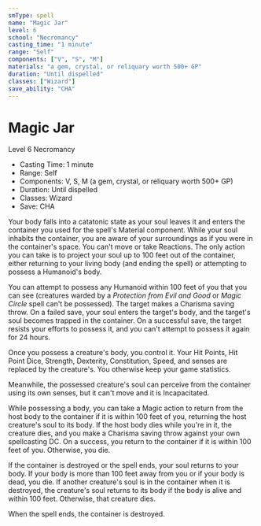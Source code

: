 ```yaml
---
smType: spell
name: "Magic Jar"
level: 6
school: "Necromancy"
casting_time: "1 minute"
range: "Self"
components: ["V", "S", "M"]
materials: "a gem, crystal, or reliquary worth 500+ GP"
duration: "Until dispelled"
classes: ["Wizard"]
save_ability: "CHA"
---
```


# Magic Jar
Level 6 Necromancy

- Casting Time: 1 minute
- Range: Self
- Components: V, S, M (a gem, crystal, or reliquary worth 500+ GP)
- Duration: Until dispelled
- Classes: Wizard
- Save: CHA

Your body falls into a catatonic state as your soul leaves it and enters the container you used for the spell's Material component. While your soul inhabits the container, you are aware of your surroundings as if you were in the container's space. You can't move or take Reactions. The only action you can take is to project your soul up to 100 feet out of the container, either returning to your living body (and ending the spell) or attempting to possess a Humanoid's body.

You can attempt to possess any Humanoid within 100 feet of you that you can see (creatures warded by a *Protection from Evil and Good* or *Magic Circle* spell can't be possessed). The target makes a Charisma saving throw. On a failed save, your soul enters the target's body, and the target's soul becomes trapped in the container. On a successful save, the target resists your efforts to possess it, and you can't attempt to possess it again for 24 hours.

Once you possess a creature's body, you control it. Your Hit Points, Hit Point Dice, Strength, Dexterity, Constitution, Speed, and senses are replaced by the creature's. You otherwise keep your game statistics.

Meanwhile, the possessed creature's soul can perceive from the container using its own senses, but it can't move and it is Incapacitated.

While possessing a body, you can take a Magic action to return from the host body to the container if it is within 100 feet of you, returning the host creature's soul to its body. If the host body dies while you're in it, the creature dies, and you make a Charisma saving throw against your own spellcasting DC. On a success, you return to the container if it is within 100 feet of you. Otherwise, you die.

If the container is destroyed or the spell ends, your soul returns to your body. If your body is more than 100 feet away from you or if your body is dead, you die. If another creature's soul is in the container when it is destroyed, the creature's soul returns to its body if the body is alive and within 100 feet. Otherwise, that creature dies.

When the spell ends, the container is destroyed.
